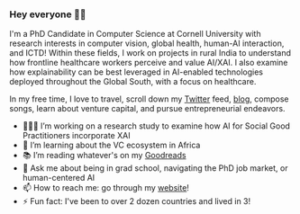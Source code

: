 ### Hey everyone  👋🏾

<!--
**chinasaokolo/chinasaokolo** is a ✨ _special_ ✨ repository because its `README.md` (this file) appears on your GitHub profile. -->

I'm a PhD Candidate in Computer Science at Cornell University with research interests in computer vision, global health, human-AI interaction, and ICTD! Within these fields, I work on projects in rural India to understand how frontline healthcare workers perceive and value AI/XAI. I also examine how explainability can be best leveraged in AI-enabled technologies deployed throughout the Global South, with a focus on healthcare.

In my free time, I love to travel, scroll down my [Twitter](https://www.twitter.com/chinasza) feed, [blog](http://www.collegesista.com), compose songs, learn about venture capital, and pursue entrepreneurial endeavors.

- 👩🏿‍💻 I’m working on a research study to examine how AI for Social Good Practitioners incorporate XAI
- 🌱 I’m learning about the VC ecosystem in Africa
- 📚 I’m reading whatever's on my [Goodreads](https://www.goodreads.com/collegesista)
- 💬 Ask me about being in grad school, navigating the PhD job market, or human-centered AI
- 📫 How to reach me: go through my [website](http://www.chinasaokolo.com)!
- ⚡ Fun fact: I've been to over 2 dozen countries and lived in 3!

<!--
- 🤝 I’m looking to collaborate on video recognition techniques for fine-grained motions
- 👯 I’m looking to collaborate on ...
- 🤔 I’m looking for help with ...
- 😄 Pronouns: ...
-->
